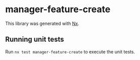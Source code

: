 # manager-feature-create

This library was generated with [Nx](https://nx.dev).

## Running unit tests

Run `nx test manager-feature-create` to execute the unit tests.
